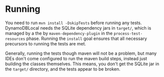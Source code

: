 # Running

You need to run ```mvn install -DskipTests``` before running any tests. DynamoDBLocal needs the SQLite dependency jars in ```target/```, which is managed by a the by ```maven-dependency-plugin``` in the ```process-test-resources``` phase. Running the ```install``` goal ensures that all necessary precursors to running the tests are met.

Generally, running the tests though maven will not be a problem, but many IDEs don't come configured to run the maven build steps, instead just building the classes themselves. This means, you don't get the SQLite jar in the ```target/``` directory, and the tests appear to be broken.
